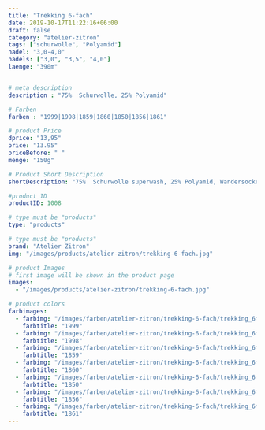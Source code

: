 ```yaml
---
title: "Trekking 6-fach"
date: 2019-10-17T11:22:16+06:00
draft: false
category: "atelier-zitron"
tags: ["schurwolle", "Polyamid"]	
nadel: "3,0‐4,0" 
nadels: ["3,0", "3,5", "4,0"] 
laenge: "390m"	


# meta description
description : "75%  Schurwolle, 25% Polyamid"

# Farben
farben : "1999|1998|1859|1860|1850|1856|1861"

# product Price
dprice: "13,95"
price: "13.95"
priceBefore: " "
menge: "150g"

# Product Short Description
shortDescription: "75%  Schurwolle superwash, 25% Polyamid, Wandersockengarn"

#product ID
productID: 1008

# type must be "products"
type: "products"

# type must be "products"
brand: "Atelier Zitron"
img: "/images/products/atelier-zitron/trekking-6-fach.jpg" 

# product Images
# first image will be shown in the product page
images:
  - "/images/products/atelier-zitron/trekking-6-fach.jpg"

# product colors
farbimages:
  - farbimg: "/images/farben/atelier-zitron/trekking-6-fach/trekking_6fach_tweed_2078_1999_l.jpg"	
    farbtitle: "1999"
  - farbimg: "/images/farben/atelier-zitron/trekking-6-fach/trekking_6fach_tweed_2082_1998_l.jpg"	
    farbtitle: "1998"
  - farbimg: "/images/farben/atelier-zitron/trekking-6-fach/trekking_6fach_tweed_0825_1859_l.jpg"	
    farbtitle: "1859"
  - farbimg: "/images/farben/atelier-zitron/trekking-6-fach/trekking_6fach_tweed_0826_1860_l.jpg"	
    farbtitle: "1860"
  - farbimg: "/images/farben/atelier-zitron/trekking-6-fach/trekking_6fach_tweed_9918_1850_l.jpg"	
    farbtitle: "1850"
  - farbimg: "/images/farben/atelier-zitron/trekking-6-fach/trekking_6fach_tweed_9920_1856_l.jpg"	
    farbtitle: "1856"
  - farbimg: "/images/farben/atelier-zitron/trekking-6-fach/trekking_6fach_tweed_9924_1861_l.jpg"	
    farbtitle: "1861"
---
```



